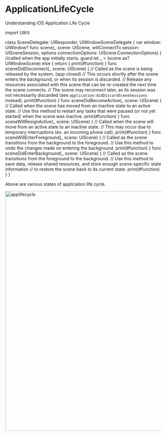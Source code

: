 # ApplicationLifeCycle
Understanding iOS Application Life Cycle

import UIKit

class SceneDelegate: UIResponder, UIWindowSceneDelegate {
    var window: UIWindow?
    func scene(_ scene: UIScene, willConnectTo session: UISceneSession, options connectionOptions: UIScene.ConnectionOptions) {
        //called when the app initially starts.
        guard let _ = (scene as? UIWindowScene) else { return }
        print(#function)
    }
    func sceneDidDisconnect(_ scene: UIScene) {
        // Called as the scene is being released by the system. (app closed)
        // This occurs shortly after the scene enters the background, or when its session is discarded.
        // Release any resources associated with this scene that can be re-created the next time the scene connects.
        // The scene may reconnect later, as its session was not necessarily discarded (see `application:didDiscardSceneSessions` instead).
        print(#function)
    }
    func sceneDidBecomeActive(_ scene: UIScene) {
        // Called when the scene has moved from an inactive state to an active state.
        // Use this method to restart any tasks that were paused (or not yet started) when the scene was inactive.
        print(#function)
    }
    func sceneWillResignActive(_ scene: UIScene) {
        // Called when the scene will move from an active state to an inactive state.
        // This may occur due to temporary interruptions (ex. an incoming phone call).
        print(#function)
    }
    func sceneWillEnterForeground(_ scene: UIScene) {
        // Called as the scene transitions from the background to the foreground.
        // Use this method to undo the changes made on entering the background.
        print(#function)
    }
    func sceneDidEnterBackground(_ scene: UIScene) {
        // Called as the scene transitions from the foreground to the background.
        // Use this method to save data, release shared resources, and store enough scene-specific state information
        // to restore the scene back to its current state.
        print(#function)
    }
}


Above are various states of application life cycle.

<img width="771" alt="applifecycle" src="https://github.com/aparth443/ApplicationLifeCycle/assets/112768328/93bcc709-b631-44dc-ad9a-0d61776e6a24">


